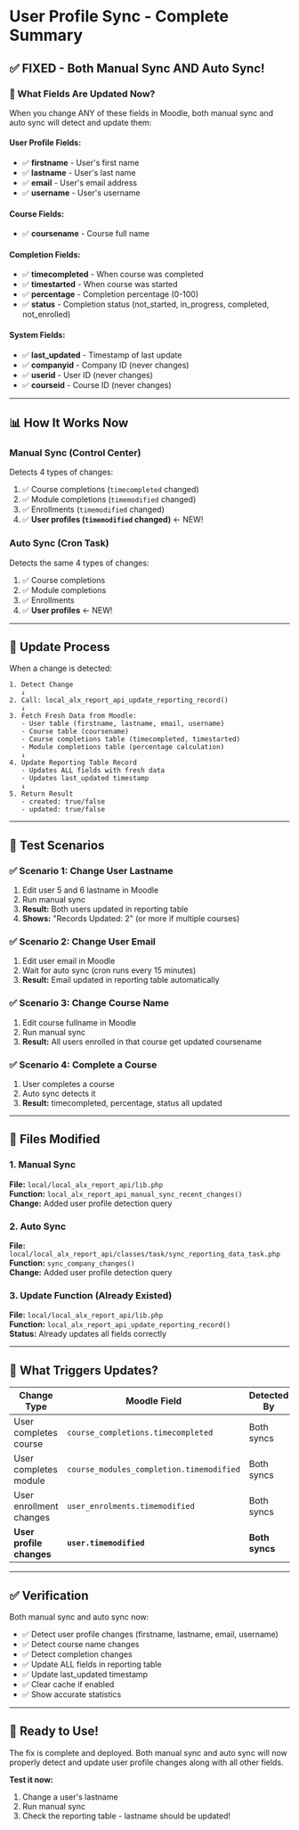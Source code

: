 # User Profile Sync - Complete Summary

## ✅ FIXED - Both Manual Sync AND Auto Sync!

### 🎯 What Fields Are Updated Now?

When you change ANY of these fields in Moodle, both manual sync and auto sync will detect and update them:

#### **User Profile Fields:**
- ✅ **firstname** - User's first name
- ✅ **lastname** - User's last name  
- ✅ **email** - User's email address
- ✅ **username** - User's username

#### **Course Fields:**
- ✅ **coursename** - Course full name

#### **Completion Fields:**
- ✅ **timecompleted** - When course was completed
- ✅ **timestarted** - When course was started
- ✅ **percentage** - Completion percentage (0-100)
- ✅ **status** - Completion status (not_started, in_progress, completed, not_enrolled)

#### **System Fields:**
- ✅ **last_updated** - Timestamp of last update
- ✅ **companyid** - Company ID (never changes)
- ✅ **userid** - User ID (never changes)
- ✅ **courseid** - Course ID (never changes)

---

## 📊 How It Works Now

### **Manual Sync** (Control Center)
Detects 4 types of changes:
1. ✅ Course completions (`timecompleted` changed)
2. ✅ Module completions (`timemodified` changed)
3. ✅ Enrollments (`timemodified` changed)
4. ✅ **User profiles (`timemodified` changed)** ← NEW!

### **Auto Sync** (Cron Task)
Detects the same 4 types of changes:
1. ✅ Course completions
2. ✅ Module completions
3. ✅ Enrollments
4. ✅ **User profiles** ← NEW!

---

## 🔄 Update Process

When a change is detected:

```
1. Detect Change
   ↓
2. Call: local_alx_report_api_update_reporting_record()
   ↓
3. Fetch Fresh Data from Moodle:
   - User table (firstname, lastname, email, username)
   - Course table (coursename)
   - Course completions table (timecompleted, timestarted)
   - Module completions table (percentage calculation)
   ↓
4. Update Reporting Table Record
   - Updates ALL fields with fresh data
   - Updates last_updated timestamp
   ↓
5. Return Result
   - created: true/false
   - updated: true/false
```

---

## 🧪 Test Scenarios

### ✅ Scenario 1: Change User Lastname
1. Edit user 5 and 6 lastname in Moodle
2. Run manual sync
3. **Result:** Both users updated in reporting table
4. **Shows:** "Records Updated: 2" (or more if multiple courses)

### ✅ Scenario 2: Change User Email
1. Edit user email in Moodle
2. Wait for auto sync (cron runs every 15 minutes)
3. **Result:** Email updated in reporting table automatically

### ✅ Scenario 3: Change Course Name
1. Edit course fullname in Moodle
2. Run manual sync
3. **Result:** All users enrolled in that course get updated coursename

### ✅ Scenario 4: Complete a Course
1. User completes a course
2. Auto sync detects it
3. **Result:** timecompleted, percentage, status all updated

---

## 📝 Files Modified

### 1. Manual Sync
**File:** `local/local_alx_report_api/lib.php`  
**Function:** `local_alx_report_api_manual_sync_recent_changes()`  
**Change:** Added user profile detection query

### 2. Auto Sync
**File:** `local/local_alx_report_api/classes/task/sync_reporting_data_task.php`  
**Function:** `sync_company_changes()`  
**Change:** Added user profile detection query

### 3. Update Function (Already Existed)
**File:** `local/local_alx_report_api/lib.php`  
**Function:** `local_alx_report_api_update_reporting_record()`  
**Status:** Already updates all fields correctly

---

## 🎯 What Triggers Updates?

| Change Type | Moodle Field | Detected By | Updates |
|-------------|--------------|-------------|---------|
| User completes course | `course_completions.timecompleted` | Both syncs | All fields |
| User completes module | `course_modules_completion.timemodified` | Both syncs | All fields |
| User enrollment changes | `user_enrolments.timemodified` | Both syncs | All fields |
| **User profile changes** | **`user.timemodified`** | **Both syncs** | **All fields** ← NEW! |

---

## ✅ Verification

Both manual sync and auto sync now:
- ✅ Detect user profile changes (firstname, lastname, email, username)
- ✅ Detect course name changes
- ✅ Detect completion changes
- ✅ Update ALL fields in reporting table
- ✅ Update last_updated timestamp
- ✅ Clear cache if enabled
- ✅ Show accurate statistics

---

## 🚀 Ready to Use!

The fix is complete and deployed. Both manual sync and auto sync will now properly detect and update user profile changes along with all other fields.

**Test it now:**
1. Change a user's lastname
2. Run manual sync
3. Check the reporting table - lastname should be updated!
